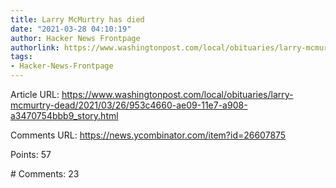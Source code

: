 ```yaml
---
title: Larry McMurtry has died
date: "2021-03-28 04:10:19"
author: Hacker News Frontpage
authorlink: https://www.washingtonpost.com/local/obituaries/larry-mcmurtry-dead/2021/03/26/953c4660-ae09-11e7-a908-a3470754bbb9_story.html
tags:
- Hacker-News-Frontpage
---
```


<p>Article URL: <a href="https://www.washingtonpost.com/local/obituaries/larry-mcmurtry-dead/2021/03/26/953c4660-ae09-11e7-a908-a3470754bbb9_story.html">https://www.washingtonpost.com/local/obituaries/larry-mcmurtry-dead/2021/03/26/953c4660-ae09-11e7-a908-a3470754bbb9_story.html</a></p>
<p>Comments URL: <a href="https://news.ycombinator.com/item?id=26607875">https://news.ycombinator.com/item?id=26607875</a></p>
<p>Points: 57</p>
<p># Comments: 23</p>
